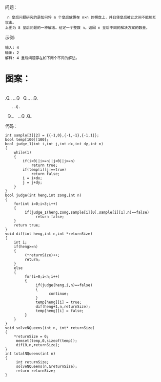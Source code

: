 问题：

     n 皇后问题研究的是如何将 n 个皇后放置在 n×n 的棋盘上，并且使皇后彼此之间不能相互攻击。
    上图为 8 皇后问题的一种解法。给定一个整数 n，返回 n 皇后不同的解决方案的数量。


示例:

    输入: 4
    输出: 2
    解释: 4 皇后问题存在如下两个不同的解法。


# 图案：   
      
       .Q..
       ...Q
       Q...
       ..Q.
       
       
       ..Q.  
       Q...
       ...Q
       .Q..
      


代码：



    int sample[3][2] = {{-1,0},{-1,-1},{-1,1}};
    bool temp[100][100];
    bool judge_1(int i,int j,int dx,int dy,int n)
    {
        while(1)
        {
            if(i<0||i>=n||j<0||j>=n)
                return true;
            if(temp[i][j]==true)
                return false;
            i = i+dx;
            j = j+dy;
        }
    }
    bool judge(int heng,int zong,int n)
    {
        for(int i=0;i<3;i++)
        {
             if(judge_1(heng,zong,sample[i][0],sample[i][1],n)==false)
                  return false;
        }
        return true;  
    }
    void dif(int heng,int n,int *returnSize)
    {
        int i;
        if(heng>=n)
        {
             (*returnSize)++;
             return;
        }
        else
        {
             for(i=0;i<n;i++)
             {
                  if(judge(heng,i,n)==false)
                  {
                        continue;
                  }
                  temp[heng][i] = true;
                  dif(heng+1,n,returnSize);
                  temp[heng][i] = false;
             }
        } 
    }
    void solveNQueens(int n, int* returnSize)  
    {
        *returnSize = 0;
         memset(temp,0,sizeof(temp));
         dif(0,n,returnSize); 
    }
    int totalNQueens(int n)
    {
         int returnSize; 
         solveNQueens(n,&returnSize);
         return returnSize;
    }


   
